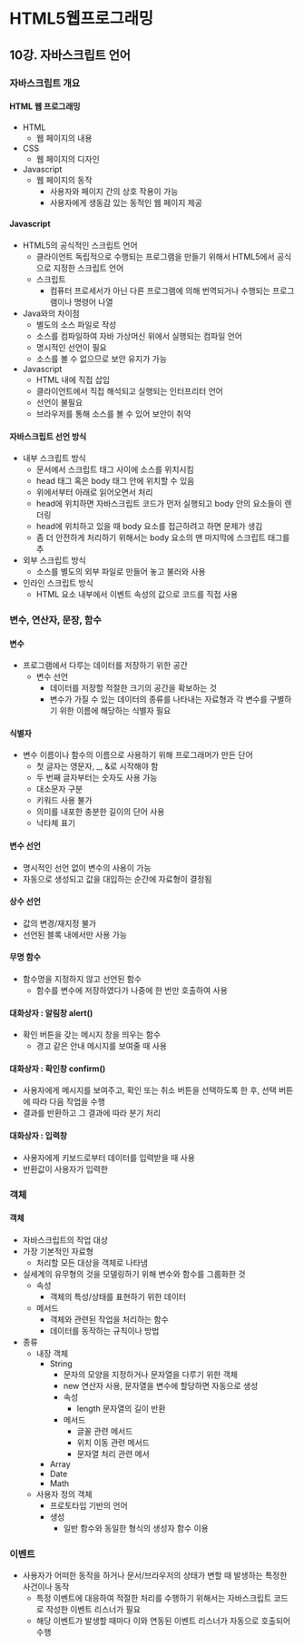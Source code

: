 # HTML5웹프로그래밍

## 10강. 자바스크립트 언어

### 자바스크립트 개요

#### HTML 웹 프로그래밍

- HTML
  - 웹 페이지의 내용
- CSS
  - 웹 페이지의 디자인
- Javascript
  - 웹 페이지의 동작
    - 사용자와 페이지 간의 상호 작용이 가능
    - 사용자에게 생동감 있는 동적인 웹 페이지 제공

#### Javascript

- HTML5의 공식적인 스크립트 언어
  - 클라이언트 독립적으로 수행되는 프로그램을 만들기 위해서 HTML5에서 공식으로 지정한 스크립트 언어
  - 스크립트
    - 컴퓨터 프로세서가 아닌 다른 프로그램에 의해 번역되거나 수행되는 프로그램이나 명령어 나열
- Java와의 차이점
  - 별도의 소스 파일로 작성
  - 소스를 컴파일하여 자바 가상머신 위에서 실행되는 컴파일 언어
  - 명시적인 선언이 필요
  - 소스를 볼 수 없으므로 보안 유지가 가능
- Javascript
  - HTML 내에 직접 삽입
  - 클라이언트에서 직접 해석되고 실행되는 인터프리터 언어
  - 선언이 불필요
  - 브라우저를 통해 소스를 볼 수 있어 보안이 취약

#### 자바스크립트 선언 방식

- 내부 스크립트 방식
  - 문서에서 스크립트 태그 사이에 소스를 위치시킴
  - head 태그 혹은 body 태그 안에 위치할 수 있음
  - 위에서부터 아래로 읽어오면서 처리
  - head에 위치하면 자바스크립트 코드가 먼저 실행되고 body 안의 요소들이 렌더링
  - head에 위치하고 있을 때 body 요소를 접근하려고 하면 문제가 생김
  - 좀 더 안전하게 처리하기 위해서는 body 요소의 맨 마지막에 스크립트 태그를 추
- 외부 스크립트 방식
  - 소스를 별도의 외부 파일로 만들어 놓고 불러와 사용
- 인라인 스크립트 방식
  - HTML 요소 내부에서 이벤트 속성의 값으로 코드를 직접 사용

### 변수, 연산자, 문장, 함수

#### 변수

- 프로그램에서 다루는 데이터를 저장하기 위한 공간
  - 변수 선언
    - 데이터를 저장할 적절한 크기의 공간을 확보하는 것
    - 변수가 가질 수 있는 데이터의 종류를 나타내는 자료형과 각 변수를 구별하기 위한 이름에 해당하는 식별자 필요

#### 식별자

- 변수 이름이나 함수의 이름으로 사용하기 위해 프로그래머가 만든 단어
  - 첫 글자는 영문자, _, &로 시작해야 함
  - 두 번째 글자부터는 숫자도 사용 가능
  - 대소문자 구분
  - 키워드 사용 불가
  - 의미를 내포한 충분한 길이의 단어 사용
  - 낙타체 표기

#### 변수 선언

- 명시적인 선언 없이 변수의 사용이 가능
- 자동으로 생성되고 값을 대입하는 순간에 자료형이 결정됨

#### 상수 선언

- 값의 변경/재지정 불가
- 선언된 블록 내에서만 사용 가능

#### 무명 함수

- 함수명을 지정하지 않고 선언된 함수
  - 함수를 변수에 저장하였다가 나중에 한 번만 호출하여 사용

#### 대화상자 : 알림창 alert()

- 확인 버튼을 갖는 메시지 창을 띄우는 함수
  - 경고 같은 안내 메시지를 보여줄 때 사용

#### 대화상자 : 확인창 confirm()

- 사용자에게 메시지를 보여주고, 확인 또는 취소 버튼을 선택하도록 한 후, 선택 버튼에 따라 다음 작업을 수행
- 결과를 반환하고 그 결과에 따라 분기 처리

#### 대화상자 : 입력창

- 사용자에게 키보드로부터 데이터를 입력받을 때 사용
- 반환값이 사용자가 입력한 

### 객체

#### 객체

- 자바스크립트의 작업 대상
- 가장 기본적인 자료형
  - 처리할 모든 대상을 객체로 나타냄
- 실세계의 유무형의 것을 모델링하기 위해 변수와 함수를 그룹화한 것
  - 속성
    - 객체의 특성/상태를 표현하기 위한 데이터
  - 메서드
    - 객체와 관련된 작업을 처리하는 함수
    - 데이터를 동작하는 규칙이나 방법
- 종류
  - 내장 객체
    - String
      - 문자의 모양을 지정하거나 문자열을 다루기 위한 객체
      - new 연산자 사용, 문자열을 변수에 할당하면 자동으로 생성
      - 속성
        - length 문자열의 길이 반환
      - 메서드
        - 글꼴 관련 메서드
        - 위치 이동 관련 메서드
        - 문자열 처리 관련 메서
    - Array
    - Date
    - Math
  - 사용자 정의 객체
    - 프로토타입 기반의 언어
    - 생성
      - 일반 함수와 동일한 형식의 생성자 함수 이용

### 이벤트

- 사용자가 어떠한 동작을 하거나 문서/브라우저의 상태가 변할 때 발생하는 특정한 사건이나 동작
  - 특정 이벤트에 대응하여 적절한 처리를 수행하기 위해서는 자바스크립트 코드로 작성한 이벤트 리스너가 필요
  - 해당 이벤트가 발생할 때마다 이와 연동된 이벤트 리스너가 자동으로 호출되어 수행
